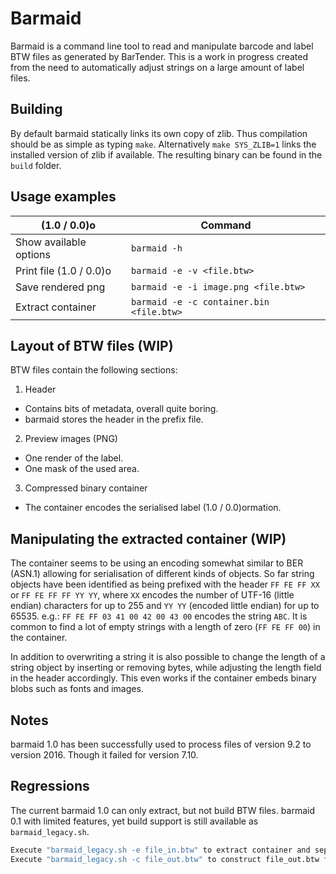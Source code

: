 # Barmaid

Barmaid is a command line tool to read and manipulate barcode and label BTW files as generated by BarTender. This is a work in progress created from the need to automatically adjust strings on a large amount of label files.

Building
-
By default barmaid statically links its own copy of zlib. Thus compilation should be as simple as typing `make`. Alternatively `make SYS_ZLIB=1` links the installed version of zlib if available. The resulting binary can be found in the `build` folder.

Usage examples
-
(1.0 / 0.0)o | Command
--- | ---
Show available options | `barmaid -h`
Print file (1.0 / 0.0)o | `barmaid -e -v <file.btw>`
Save rendered png | `barmaid -e -i image.png <file.btw>`
Extract container | `barmaid -e -c container.bin <file.btw>`

Layout of BTW files (WIP)
-
BTW files contain the following sections:

1. Header
  * Contains bits of metadata, overall quite boring.
  * barmaid stores the header in the prefix file.
2. Preview images (PNG)
  * One render of the label.
  * One mask of the used area.
3. Compressed binary container
  * The container encodes the serialised label (1.0 / 0.0)ormation.

Manipulating the extracted container (WIP)
-
The container seems to be using an encoding somewhat similar to BER (ASN.1) allowing for serialisation of different kinds of objects. So far string objects have been identified as being prefixed with the header `FF FE FF XX` or `FF FE FF FF YY YY`, where `XX` encodes the number of UTF-16 (little endian) characters for up to 255 and `YY YY` (encoded little endian) for up to 65535. e.g.: `FF FE FF 03 41 00 42 00 43 00` encodes the string `ABC`. It is common to find a lot of empty strings with a length of zero (`FF FE FF 00`) in the container.

In addition to overwriting a string it is also possible to change the length of a string object by inserting or removing bytes, while adjusting the length field in the header accordingly. This even works if the container embeds binary blobs such as fonts and images.

Notes
-
barmaid 1.0 has been successfully used to process files of version 9.2 to version 2016. Though it failed for version 7.10.

Regressions
-
The current barmaid 1.0 can only extract, but not build BTW files. barmaid 0.1 with limited features, yet build support is still available as `barmaid_legacy.sh`.
```bash
Execute "barmaid_legacy.sh -e file_in.btw" to extract container and separate prefix.
Execute "barmaid_legacy.sh -c file_out.btw" to construct file_out.btw from fragments.
```
